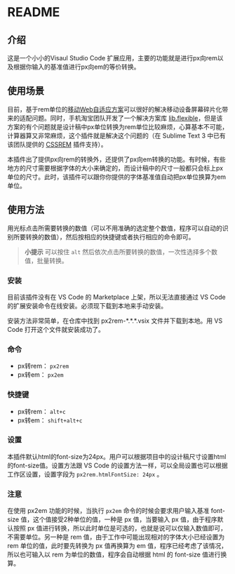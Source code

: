 # README
## 介绍
这是一个小小的Visaul Studio Code 扩展应用，主要的功能就是进行px向rem以及根据你输入的基准值进行px向em的等价转换。

## 使用场景
目前，基于rem单位的[移动Web自适应方案](http://www.alloyteam.com/2016/03/mobile-web-adaptation-tool-rem/)可以很好的解决移动设备屏幕碎片化带来的适配问题。同时，手机淘宝团队开发了一个解决方案库 [lib.flexible](https://github.com/amfe/lib-flexible)，但是该方案的有个问题就是设计稿中px单位转换为rem单位比较麻烦，心算基本不可能，计算器算又非常麻烦，这个插件就是解决这个问题的（在 Sublime Text 3 中已有该团队提供的 [CSSREM](https://github.com/flashlizi/cssrem) 插件支持）。

本插件出了提供px向rem的转换外，还提供了px向em转换的功能。有时候，有些地方的尺寸需要根据字体的大小来确定的，而设计稿中的尺寸一般都只会标上px单位的尺寸。此时，该插件可以跟你你提供的字体基准值自动把px单位换算为em单位。

## 使用方法

用光标点击所需要转换的数值（可以不用准确的选定整个数值，程序可以自动的识别所要转换的数值），然后按相应的快捷键或者执行相应的命令即可。

> **小提示** 可以按住 `alt` 然后依次点击所要转换的数值，一次性选择多个数值，批量转换。

### 安装

目前该插件没有在 VS Code 的 Marketplace 上架，所以无法直接通过 VS Code 的扩展安装命令在线安装。必须现下载到本地来手动安装。

安装方法非常简单，在仓库中找到 px2rem-\*.\*.\*.vsix 文件并下载到本地。用 VS Code 打开这个文件就安装成功了。

### 命令

* px转rem： `px2rem`
* px转em： `px2em`

### 快捷键

* px转rem： `alt+c`
* px转em： `shift+alt+c`

### 设置

本插件默认html的font-size为24px。用户可以根据项目中的设计稿尺寸设置html的font-size值。设置方法跟 VS Code 的设置方法一样，可以全局设置也可以根据工作区设置，设置字段为 `px2rem.htmlFontSize: 24px` 。

### 注意

在使用 px2em 功能的时候，当执行 `px2em` 命令的时候会要求用户输入基准 font-size 值，这个值接受2种单位的值，一种是 px 值，当要输入 px 值，由于程序默认按照 px 值进行转换，所以此时单位是可选的，也就是说可以仅输入数值即可，不需要单位。另一种是 rem 值，由于工作中可能出现相对的字体大小已经设置为 rem 单位的值，此时要先转换为 px 值再换算为 em 值，程序已经考虑了该情况，所以也可输入以 rem 为单位的数值，程序会自动根据 html 的 font-size 值进行换算。
